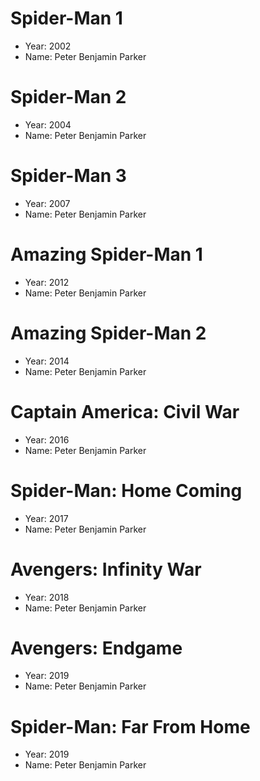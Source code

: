 # Spider-Man 1
- Year: 2002
- Name: Peter Benjamin Parker

# Spider-Man 2
- Year: 2004
- Name: Peter Benjamin Parker

# Spider-Man 3
- Year: 2007
- Name: Peter Benjamin Parker

# Amazing Spider-Man 1
- Year: 2012
- Name: Peter Benjamin Parker

# Amazing Spider-Man 2
- Year: 2014
- Name: Peter Benjamin Parker

# Captain America: Civil War
- Year: 2016
- Name: Peter Benjamin Parker

# Spider-Man: Home Coming
- Year: 2017
- Name: Peter Benjamin Parker

# Avengers: Infinity War
- Year: 2018
- Name: Peter Benjamin Parker

# Avengers: Endgame
- Year: 2019
- Name: Peter Benjamin Parker

# Spider-Man: Far From Home
- Year: 2019
- Name: Peter Benjamin Parker
